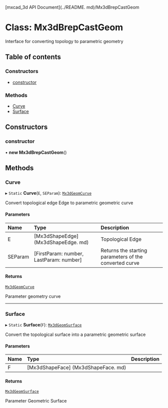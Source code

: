 [mxcad_3d API Document](../README. md)/Mx3dBrepCastGeom

# Class: Mx3dBrepCastGeom

Interface for converting topology to parametric geometry

## Table of contents

### Constructors

- [constructor](Mx3dBrepCastGeom.md#constructor)

### Methods

- [Curve](Mx3dBrepCastGeom.md#curve)
- [Surface](Mx3dBrepCastGeom.md#surface)

## Constructors

### constructor

• **new Mx3dBrepCastGeom**()

## Methods

### Curve

▸ `Static` **Curve**(`E`, `SEParam`): [`Mx3dGeomCurve`](Mx3dGeomCurve.md)

Convert topological edge Edge to parametric geometric curve

#### Parameters

| Name | Type | Description |
| :------ | :------ | :------ |
|E | [Mx3dShapeEdge] (Mx3dShapeEdge. md) | Topological Edge|
|SEParam | [FirstParam: number, LastParam: number] | Returns the starting parameters of the converted curve|

#### Returns

[`Mx3dGeomCurve`](Mx3dGeomCurve.md)

Parameter geometry curve

___

### Surface

▸ `Static` **Surface**(`F`): [`Mx3dGeomSurface`](Mx3dGeomSurface.md)

Convert the topological surface into a parametric geometric surface

#### Parameters

| Name | Type | Description |
| :------ | :------ | :------ |
|F | [Mx3dShapeFace] (Mx3dShapeFace. md)|

#### Returns

[`Mx3dGeomSurface`](Mx3dGeomSurface.md)

Parameter Geometric Surface
